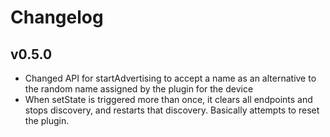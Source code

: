 # Changelog

## v0.5.0

- Changed API for startAdvertising to accept a name as an alternative to the random name assigned by the plugin for the device
- When setState is triggered more than once, it clears all endpoints and stops discovery, and restarts that discovery. Basically attempts to reset the plugin. 

